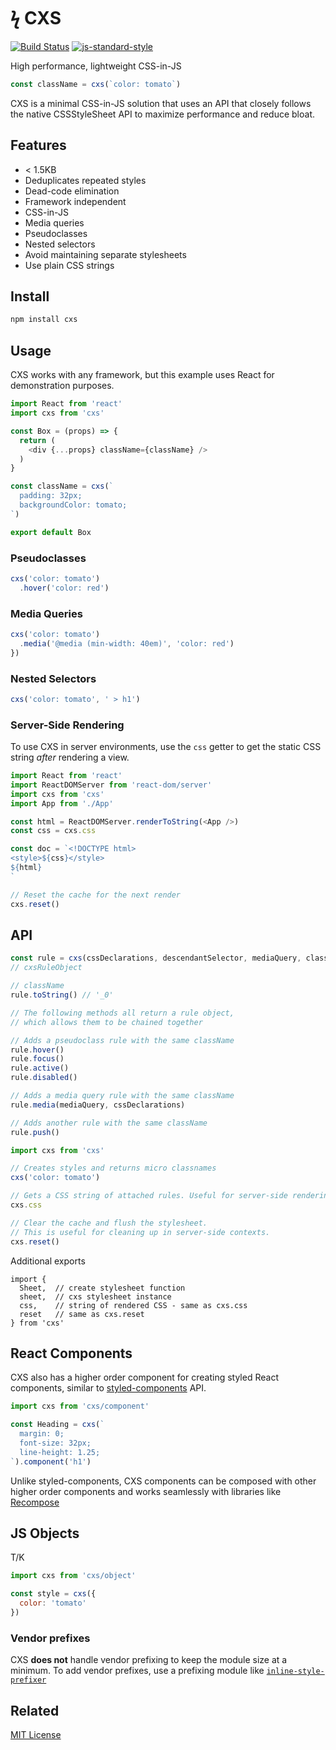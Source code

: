 
# ϟ CXS

[![Build Status](https://travis-ci.org/jxnblk/cxs.svg?branch=master)](https://travis-ci.org/jxnblk/cxs)
[![js-standard-style](https://img.shields.io/badge/code%20style-standard-brightgreen.svg)](http://standardjs.com/)

High performance, lightweight CSS-in-JS

```js
const className = cxs(`color: tomato`)
```

CXS is a minimal CSS-in-JS solution that uses
an API that closely follows the native CSSStyleSheet API
to maximize performance and reduce bloat.

## Features

- < 1.5KB
- Deduplicates repeated styles
- Dead-code elimination
- Framework independent
- CSS-in-JS
- Media queries
- Pseudoclasses
- Nested selectors
- Avoid maintaining separate stylesheets
- Use plain CSS strings

## Install

```sh
npm install cxs
```

## Usage

CXS works with any framework, but this example uses React for demonstration purposes.

```js
import React from 'react'
import cxs from 'cxs'

const Box = (props) => {
  return (
    <div {...props} className={className} />
  )
}

const className = cxs(`
  padding: 32px;
  backgroundColor: tomato;
`)

export default Box
```

### Pseudoclasses

```js
cxs('color: tomato')
  .hover('color: red')
```

### Media Queries

```js
cxs('color: tomato')
  .media('@media (min-width: 40em)', 'color: red')
})
```

### Nested Selectors

```js
cxs('color: tomato', ' > h1')
```

### Server-Side Rendering

To use CXS in server environments, use the `css` getter to get the static CSS string *after* rendering a view.

```js
import React from 'react'
import ReactDOMServer from 'react-dom/server'
import cxs from 'cxs'
import App from './App'

const html = ReactDOMServer.renderToString(<App />)
const css = cxs.css

const doc = `<!DOCTYPE html>
<style>${css}</style>
${html}
`

// Reset the cache for the next render
cxs.reset()

```

## API

```js
const rule = cxs(cssDeclarations, descendantSelector, mediaQuery, className)
// cxsRuleObject

// className
rule.toString() // '_0'

// The following methods all return a rule object,
// which allows them to be chained together

// Adds a pseudoclass rule with the same className
rule.hover()
rule.focus()
rule.active()
rule.disabled()

// Adds a media query rule with the same className
rule.media(mediaQuery, cssDeclarations)

// Adds another rule with the same className
rule.push()
```

```js
import cxs from 'cxs'

// Creates styles and returns micro classnames
cxs('color: tomato')

// Gets a CSS string of attached rules. Useful for server-side rendering
cxs.css

// Clear the cache and flush the stylesheet.
// This is useful for cleaning up in server-side contexts.
cxs.reset()
```

Additional exports

```
import {
  Sheet,  // create stylesheet function
  sheet,  // cxs stylesheet instance
  css,    // string of rendered CSS - same as cxs.css
  reset   // same as cxs.reset
} from 'cxs'
```

## React Components

CXS also has a higher order component for creating styled React components, similar to [styled-components][0] API.

```js
import cxs from 'cxs/component'

const Heading = cxs(`
  margin: 0;
  font-size: 32px;
  line-height: 1.25;
`).component('h1')
```

Unlike styled-components, CXS components can be composed with other higher order components and works seamlessly with libraries like [Recompose][1]

## JS Objects

T/K

```js
import cxs from 'cxs/object'

const style = cxs({
  color: 'tomato'
})
```

### Vendor prefixes

CXS **does not** handle vendor prefixing to keep the module size at a minimum.
To add vendor prefixes, use a prefixing module like [`inline-style-prefixer`](https://github.com/rofrischmann/inline-style-prefixer)

<!--
  ```js
  import cxs from 'cxs'
  import prefixer from 'inline-style-prefixer/static'

  const prefixed = prefixer({
    display: 'flex'
  })
  const cx = cxs(prefixed)
  ```
-->

## Related

[0]: https://www.styled-components.com (styled-components)
[1]: https://github.com/acdlite/recompose (Recompose)

[MIT License](LICENSE.md)
